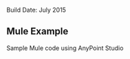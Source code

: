 Build Date: July 2015

Mule Example
---------------------------------------------------

Sample Mule code using AnyPoint Studio